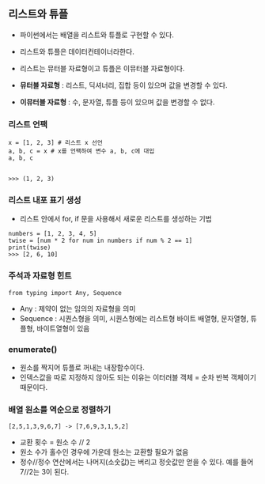 ## 리스트와 튜플
- 파이썬에서는 배열을 리스트와 튜플로 구현할 수 있다.
- 리스트와 튜플은 데이터컨테이너라한다.
- 리스트는 뮤터블 자료형이고 튜플은 이뮤터블 자료형이다.

- **뮤터블 자료형** : 리스트, 딕셔너리, 집합 등이 있으며 값을 변경할 수 있다.
- **이뮤터블 자료형** : 수, 문자열, 튜플 등이 있으며 값을 변경할 수 없다.


### 리스트 언팩
```
x = [1, 2, 3] # 리스트 x 선언
a, b, c = x # x를 언팩하여 변수 a, b, c에 대입
a, b, c


>>> (1, 2, 3)
```

### 리스트 내포 표기 생성
- 리스트 안에서 for, if 문을 사용해서 새로운 리스트를 생성하는 기법
```
numbers = [1, 2, 3, 4, 5]
twise = [num * 2 for num in numbers if num % 2 == 1]
print(twise)
>>> [2, 6, 10]
```
### 주석과 자료형 힌트
`from typing import Any, Sequence`

- Any : 제약이 없는 임의의 자료형을 의미
- Sequence :  시퀀스형을 의미, 시퀀스형에는 리스트형 바이트 배열형, 문자열형, 튜플형, 바이트열형이 있음

### enumerate()
- 원소를 짝지어 튜플로 꺼내는 내장함수이다.
- 인덱스값을 따로 지정하지 않아도 되는 이유는 이터러블 객체 = 순차 반복 객체이기 때문이다.

### 배열 원소를 역순으로 정렬하기
`[2,5,1,3,9,6,7] -> [7,6,9,3,1,5,2]`
- 교환 횟수 = 원소 수 // 2
- 원소 수가 홀수인 경우에 가운데 원소는 교환할 필요가 없음
- 정수//정수 연산에서는 나머지(소숫값)는 버리고 정숫값만 얻을 수 있다. 예를 들어 7//2는 3이 된다.
